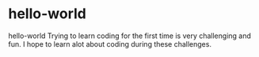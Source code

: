 # hello-world
hello-world
Trying to learn coding for the first time is very challenging and fun.
I hope to learn alot about coding during these challenges.
